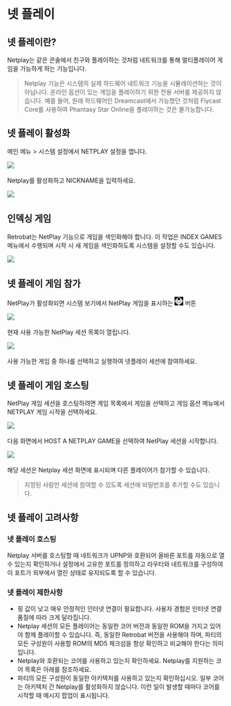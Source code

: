 # 넷 플레이

## 넷 플레이란?

Netplay는 같은 콘솔에서 친구와 플레이하는 것처럼 네트워크를 통해 멀티플레이어 게임을 가능하게 하는 기능입니다.

> Netplay 기능은 시스템의 실제 하드웨어 네트워크 기능을 시뮬레이션하는 것이 아닙니다. 온라인 옵션이 있는 게임을 플레이하기 위한 전용 서버를 제공하지 않습니다. 예를 들어, 원래 하드웨어인 Dreamcast에서 가능했던 것처럼 Flycast Core를 사용하여 Phantasy Star Online을 플레이하는 것은 불가능합니다.

## 넷 플레이 활성화

메인 메뉴 > 시스템 설정에서 NETPLAY 설정을 엽니다.

![](./01.avif)

Netplay를 활성화하고 NICKNAME을 입력하세요.

![](./02.avif)

## 인덱싱 게임

Retrobat는 NetPlay 기능으로 게임을 색인화해야 합니다. 이 작업은 INDEX GAMES 메뉴에서 수행되며 시작 시 새 게임을 색인화하도록 시스템을 설정할 수도 있습니다.

![](./03.avif)

## 넷 플레이 게임 참가

NetPlay가 활성화되면 시스템 보기에서 NetPlay 게임을 표시하는 ![](./x.png) 버튼

![](./04.avif)

현재 사용 가능한 NetPlay 세션 목록이 열립니다.

![](./05.avif)

사용 가능한 게임 중 하나를 선택하고 실행하여 넷플레이 세션에 참여하세요.

## 넷 플레이 게임 호스팅

NetPlay 게임 세션을 호스팅하려면 게임 목록에서 게임을 선택하고 게임 옵션 메뉴에서 NETPLAY 게임 시작을 선택하세요.

![](./06.avif)

다음 화면에서 HOST A NETPLAY GAME을 선택하여 NetPlay 세션을 시작합니다.

![](./07.avif)

해당 세션은 Netplay 세션 화면에 표시되며 다른 플레이어가 참가할 수 있습니다.

> 지정된 사람만 세션에 참여할 수 있도록 세션에 비밀번호를 추가할 수도 있습니다.

## 넷 플레이 고려사항

### 넷 플레이 호스팅

Netplay 서버를 호스팅할 때 네트워크가 UPNP와 호환되어 올바른 포트를 자동으로 열 수 있는지 확인하거나 설정에서 고유한 포트를 정의하고 라우터와 네트워크를 구성하여 이 포트가 외부에서 열린 상태로 유지되도록 할 수 있습니다.

### 넷 플레이 제한사항

- 핑 값이 낮고 매우 안정적인 인터넷 연결이 필요합니다. 사용자 경험은 인터넷 연결 품질에 따라 크게 달라집니다.
- Netplay 세션의 모든 플레이어는 동일한 코어 버전과 동일한 ROM을 가지고 있어야 함께 플레이할 수 있습니다. 즉, 동일한 Retrobat 버전을 사용해야 하며, 파티의 모든 구성원이 사용할 ROM의 MD5 체크섬을 항상 확인하고 비교해야 한다는 의미입니다.
- Netplay와 호환되는 코어를 사용하고 있는지 확인하세요. Netplay를 지원하는 코어 목록은 아래를 참조하세요.
- 파티의 모든 구성원이 동일한 아키텍처를 사용하고 있는지 확인하십시오. 일부 코어는 아키텍처 간 Netplay를 활성화하지 않습니다. 이런 일이 발생할 때마다 코어를 시작할 때 메시지 팝업이 표시됩니다.